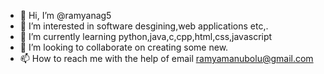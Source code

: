 - 👋 Hi, I’m @ramyanag5
- 👀 I’m interested in  software desgining,web applications etc,.
- 🌱 I’m currently learning python,java,c,cpp,html,css,javascript
- 💞️ I’m looking to collaborate on creating some new.
- 📫 How to reach me with the help of email ramyamanubolu@gmail.com

<!---
ramyanag5/ramyanag5 is a ✨ special ✨ repository because its `README.md` (this file) appears on your GitHub profile.
You can click the Preview link to take a look at your changes.
--->
